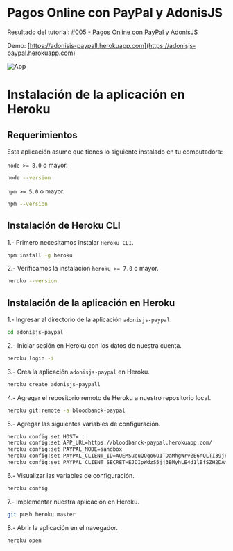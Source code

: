 # Pagos Online con PayPal y AdonisJS

Resultado del tutorial: [#005 - Pagos Online con PayPal y AdonisJS](http://www.victorvr.com/tutorial/pagos-online-con-paypal-y-adonisjs)

Demo: [https://adonisjs-paypall.herokuapp.com](https://adonisjs-paypal.herokuapp.com)

![App](http://www.victorvr.com/img/posts/Post-05.png)

# Instalación de la aplicación en Heroku

## Requerimientos

Esta aplicación asume que tienes lo siguiente instalado en tu computadora:

`node >= 8.0` o mayor.

```bash
node --version
```

`npm >= 5.0` o mayor.

```bash
npm --version
```

## Instalación de Heroku CLI

1.- Primero necesitamos instalar `Heroku CLI`.

```bash
npm install -g heroku
```

2.- Verificamos la instalación `heroku >= 7.0` o mayor.

```bash
heroku --version
```

## Instalación de la aplicación en Heroku

1.- Ingresar al directorio de la aplicación `adonisjs-paypal`.

```bash
cd adonisjs-paypal
```

2.- Iniciar sesión en Heroku con los datos de nuestra cuenta.

```bash
heroku login -i
```

3.- Crea la aplicación `adonisjs-paypal` en Heroku.

```bash
heroku create adonisjs-paypall
```

4.- Agregar el repositorio remoto de Heroku a nuestro repositorio local.

```bash
heroku git:remote -a bloodbanck-paypal
```

5.- Agregar las siguientes variables de configuración.

```bash
heroku config:set HOST=::
heroku config:set APP_URL=https://bloodbanck-paypal.herokuapp.com/
heroku config:set PAYPAL_MODE=sandbox
heroku config:set PAYPAL_CLIENT_ID=AUEMSueuQOqo6U1TDaMhgWrvZE6nQLTI39jFEtZpXOM-jepDXtQafa7ieyXAkkKXZXlYWylDoWDyL-E4
heroku config:set PAYPAL_CLIENT_SECRET=EJDIpWdzS5jj3BMyhLE4d1lBfSZH2DAMAonCq9SIWdQqzHpqaaSYe8WdPyBICQHuZZDD5Uidqce0N17G
```

6.- Visualizar las variables de configuración.
```bash
heroku config
```

7.- Implementar nuestra aplicación en Heroku.

```bash
git push heroku master
```

8.- Abrir la aplicación en el navegador.
```bash
heroku open
```